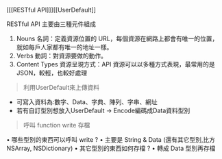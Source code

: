 [[[RESTful API]]][[UserDefault]]

RESTful API 主要由三種元件組成
1.  Nouns 名詞：定義資源位置的 URL，每個資源在網路上都會有唯一的位置，就如每戶人家都有唯一的地址一樣。
2.  Verbs 動詞：對資源要做的動作。
3.  Content Types 資源呈現方式：API 資源可以以多種方式表現，最常用的是 JSON，較輕，也較好處理


>利用UserDefault來上傳資料
-	可寫入資料為:數字、Data、字典、陣列、字串、網址
-	若有自訂型別想放入UserDefault -> Encode編碼成Data資料型別



> 呼叫 function write 存檔

• 哪些型別的東⻄可以呼叫 write ?
• 主要是 String & Data (還有其它型別,比方 NSArray, NSDictionary)
• 其它型別的東⻄如何存檔 ?
• 轉成 Data 型別再存檔


